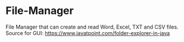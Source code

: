 # File-Manager
File Manager that can create and read Word, Excel, TXT and CSV files. Source for GUI: https://www.javatpoint.com/folder-explorer-in-java 

